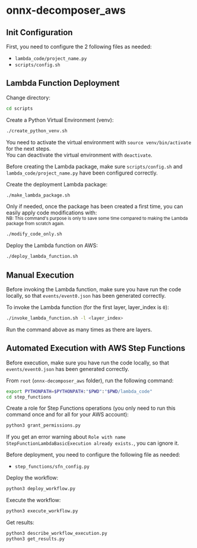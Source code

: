 # onnx-decomposer_aws

## Init Configuration

First, you need to configure the 2 following files as needed:
- `lambda_code/project_name.py`
- `scripts/config.sh`

## Lambda Function Deployment

Change directory:
```bash
cd scripts
```

Create a Python Virtual Environment (venv):
```bash
./create_python_venv.sh
```

You need to activate the virtual environment with `source venv/bin/activate` for the next steps.       
You can deactivate the virtual environment with `deactivate`.

Before creating the Lambda package, make sure `scripts/config.sh` and `lambda_code/project_name.py` have been configured correctly.

Create the deployment Lambda package:
```bash
./make_lambda_package.sh
```

Only if needed, once the package has been created a first time, you can easily apply code modifications with:       
<small>NB: This command's purpose is only to save some time compared to making the Lambda package from scratch again.</small>
```bash
./modify_code_only.sh
```

Deploy the Lambda function on AWS:
```bash
./deploy_lambda_function.sh
```

## Manual Execution

Before invoking the Lambda function, make sure you have run the code locally, so that `events/event0.json` has been generated correctly.   

To invoke the Lambda function (for the first layer, layer_index is `0`):
```bash
./invoke_lambda_function.sh -l <layer_index>
```
Run the command above as many times as there are layers.

## Automated Execution with AWS Step Functions

Before execution, make sure you have run the code locally, so that `events/event0.json` has been generated correctly. 

From `root` (`onnx-decomposer_aws` folder), run the following command:
```bash
export PYTHONPATH=$PYTHONPATH:"$PWD":"$PWD/lambda_code"
cd step_functions
```

Create a role for Step Functions operations (you only need to run this command once and for all for your AWS account):
```bash
python3 grant_permissions.py
```
If you get an error warning about `Role with name StepFunctionLambdaBasicExecution already exists.`, you can ignore it.

Before deployment, you need to configure the following file as needed:
- `step_functions/sfn_config.py`


Deploy the workflow:
```bash
python3 deploy_workflow.py
```

Execute the workflow:
```bash
python3 execute_workflow.py
```

Get results:
```bash
python3 describe_workflow_execution.py
python3 get_results.py
```

